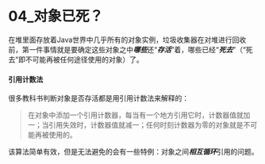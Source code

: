 #  04_对象已死？

在堆里面存放着Java世界中几乎所有的对象实例，垃圾收集器在对堆进行回收前，第一件事情就是要确定这些对象之中***哪些***还“***存活***”着，哪些已经“***死去***”（“死去”即不可能再被任何途径使用的对象）了。

#### 引用计数法

很多教科书判断对象是否存活都是用引用计数法来解释的：

>在对象中添加一个引用计数器，每当有一个地方引用它时，计数器值就加一；当引用失效时，计数器值就减一；任何时刻计数器为零的对象就是不可能再被使用的。

该算法简单有效，但是无法避免的会有一些特例：对象之间***相互循环***引用的问题。

